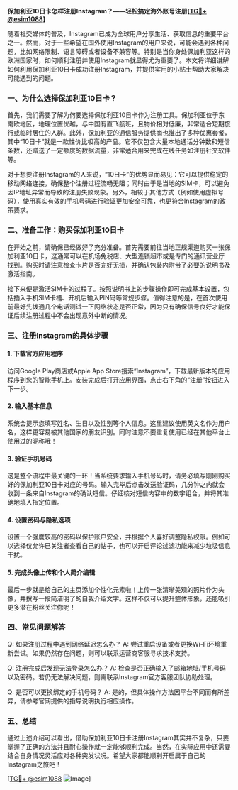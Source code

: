 **保加利亚10日卡怎样注册Instagram？——轻松搞定海外账号注册[[TG💪+ @esim1088](https://t.me/s/esim1088)]**

随着社交媒体的普及，Instagram已成为全球用户分享生活、获取信息的重要平台之一。然而，对于一些希望在国外使用Instagram的用户来说，可能会遇到各种问题，比如网络限制、语言障碍或者设备不兼容等。特别是当你身处保加利亚这样的欧洲国家时，如何顺利注册并使用Instagram就显得尤为重要了。本文将详细讲解如何利用保加利亚10日卡成功注册Instagram，并提供实用的小贴士帮助大家解决可能遇到的问题。

### 一、为什么选择保加利亚10日卡？

首先，我们需要了解为何要选择保加利亚10日卡作为注册工具。保加利亚位于东南欧地区，地理位置优越，与中国有直飞航班，且物价相对低廉，非常适合短期旅行或临时居住的人群。此外，保加利亚的通信服务提供商也推出了多种优惠套餐，其中“10日卡”就是一款性价比极高的产品。它不仅包含大量本地通话分钟数和短信条数，还赠送了一定额度的数据流量，非常适合用来完成在线任务如注册社交软件等。

对于想要注册Instagram的人来说，“10日卡”的优势显而易见：它可以提供稳定的移动网络连接，确保整个注册过程流畅无阻；同时由于是当地的SIM卡，可以避免因IP地址异常而导致的注册失败现象。另外，相较于其他方式（例如使用虚拟号码），使用真实有效的手机号码进行验证更加安全可靠，也更符合Instagram的政策要求。

### 二、准备工作：购买保加利亚10日卡

在开始之前，请确保已经做好了充分准备。首先需要前往当地正规渠道购买一张保加利亚10日卡，这通常可以在机场免税店、大型连锁超市或是专门的通讯营业厅找到。购买时请注意检查卡片是否完好无损，并确认包装内附带了必要的说明书及激活指南。

接下来便是激活SIM卡的过程了。按照说明书上的步骤操作即可完成基本设置，包括插入手机SIM卡槽、开机后输入PIN码等常规步骤。值得注意的是，在首次使用前最好先拨通几个电话测试一下网络状态是否正常，因为只有确保信号良好才能保证后续注册过程中不会出现意外中断的情况。

### 三、注册Instagram的具体步骤

#### 1. 下载官方应用程序

访问Google Play商店或Apple App Store搜索“Instagram”，下载最新版本的应用程序到您的智能手机上。安装完成后打开应用界面，点击右下角的“注册”按钮进入下一步。

#### 2. 输入基本信息

系统会提示您填写姓名、生日以及性别等个人信息。这里建议使用英文名作为用户名，这样更容易被其他国家的朋友识别。同时注意不要重复使用已经在其他平台上使用过的昵称哦！

#### 3. 验证手机号码

这是整个流程中最关键的一环！当系统要求输入手机号码时，请务必填写刚刚购买好的保加利亚10日卡对应的号码。输入完毕后点击发送验证码，几分钟之内就会收到一条来自Instagram的确认短信。仔细核对短信内容中的数字组合，并将其准确地填入指定位置。

#### 4. 设置密码与隐私选项

设置一个强度较高的密码以保护账户安全，并根据个人喜好调整隐私权限。例如可以选择仅允许已关注者查看自己的帖子，也可以开启评论过滤功能来减少垃圾信息干扰。

#### 5. 完成头像上传和个人简介编辑

最后一步就是给自己的主页添加个性化元素啦！上传一张清晰美观的照片作为头像，并撰写一段简洁明了的自我介绍文字。这样不仅可以提升整体形象，还能吸引更多潜在粉丝关注你呢！

### 四、常见问题解答

Q: 如果注册过程中遇到网络延迟怎么办？
A: 尝试重启设备或者更换Wi-Fi环境重新尝试。如果仍然存在问题，则可以联系运营商客服寻求技术支持。

Q: 注册完成后发现无法登录怎么办？
A: 检查是否正确输入了邮箱地址/手机号码以及密码。若仍无法解决问题，则需联系Instagram官方客服团队协助处理。

Q: 是否可以更换绑定的手机号码？
A: 是的，但具体操作方法因平台不同而有所差异，请参考官网提供的指导说明执行相应操作。

### 五、总结

通过上述介绍可以看出，借助保加利亚10日卡注册Instagram其实并不复杂，只要掌握了正确的方法并且耐心操作就一定能够顺利完成。当然，在实际应用中还需要结合自身情况灵活应对各种突发状况。希望大家都能顺利开启属于自己的Instagram之旅吧！

[[TG💪+ @esim1088](https://t.me/s/esim1088) ![Image](https://i.postimg.cc/4NQfJmqS/Snipaste-2025-05-13-00-14-12.png)]